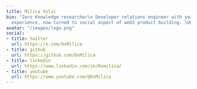 ```yaml
---
title: Milica Vulic
bio: "Zero Knowledge researcher\n Developer relations engineer with years of hands-on Software Dev
  experience, now turned to social aspect of web3 product building. \U0001F440 Social butterfly \U0001F98B\n"
avatar: "/images/logo.png"
social:
- title: twitter
  url: https://x.com/0xMilica
- title: github
  url: https://github.com/0xMilica
- title: linkedin
  url: https://www.linkedin.com/in/0xmilica/
- title: youtube
  url: https://www.youtube.com/@0xMilica
---
```


